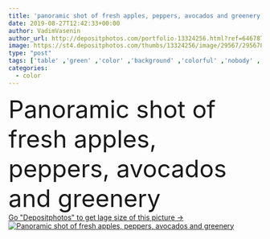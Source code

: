 ```yaml
---
title: 'panoramic shot of fresh apples, peppers, avocados and greenery '
date: 2019-08-27T12:42:33+00:00
author: VadimVasenin
author_url: http://depositphotos.com/portfolio-13324256.html?ref=64678756
image: https://st4.depositphotos.com/thumbs/13324256/image/29567/295678894/api_thumb_450.jpg?forcejpeg=true
type: "post"
tags: ['table' ,'green' ,'color' ,'background' ,'colorful' ,'nobody' ,'bright' ,'fresh' ,'greenery' ,'texture' ,'colour' ,'colourful' ,'food' ,'diet' ,'fruit' ,'black' ,'whole' ,'ripe' ,'cut' ,'nutrition' ,'vegetables' ,'organic' ,'Dieting' ,'textured' ,'surface' ,'apples' ,'sliced' ,'panorama' ,'panoramic' ,'nutrient' ,'nutritious' ,'slices' ,'marble' ,'cilantro' ,'Avocados' ,'Healthy Eating' ,'Studio Shot' ,'top view' ,'bell peppers' ]
categories: 
  - color
---
```

<div aling="center">
            <font size="60"> Panoramic shot of fresh apples, peppers, avocados and greenery</font>   
</div>
<div>
    <a href='https://depositphotos.com/295678894/stock-photo-panoramic-shot-fresh-apples-peppers.html?ref=64678756' target=_blank > Go "Depositphotos" to get lage size of this picture ->
        <img href='https://depositphotos.com/295678894/stock-photo-panoramic-shot-fresh-apples-peppers.html?ref=64678756' src='https://st4.depositphotos.com/13324256/29567/i/950/depositphotos_295678894-stock-photo-panoramic-shot-fresh-apples-peppers.jpg?forcejpeg=true' alt='Panoramic shot of fresh apples, peppers, avocados and greenery' >
    </a>
</div>
